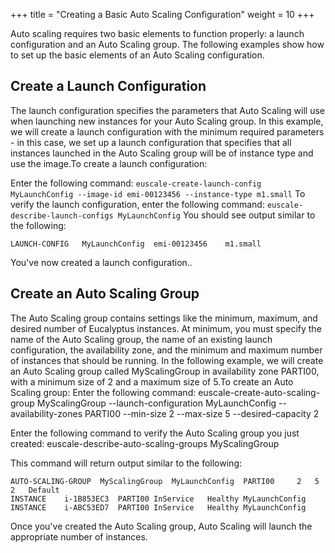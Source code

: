 +++
title = "Creating a Basic Auto Scaling Configuration"
weight = 10
+++

Auto scaling requires two basic elements to function properly: a launch configuration and an Auto Scaling group. The following examples show how to set up the basic elements of an Auto Scaling configuration.
## Create a Launch Configuration
The launch configuration specifies the parameters that Auto Scaling will use when launching new instances for your Auto Scaling group. In this example, we will create a launch configuration with the minimum required parameters - in this case, we set up a launch configuration that specifies that all instances launched in the Auto Scaling group will be of instance type and use the image.To create a launch configuration: 

Enter the following command: `euscale-create-launch-config MyLaunchConfig --image-id emi-00123456 --instance-type m1.small` To verify the launch configuration, enter the following command: `euscale-describe-launch-configs MyLaunchConfig` You should see output similar to the following: 


    LAUNCH-CONFIG	MyLaunchConfig	emi-00123456	m1.small

You've now created a launch configuration.. 
## Create an Auto Scaling Group
The Auto Scaling group contains settings like the minimum, maximum, and desired number of Eucalyptus instances. At minimum, you must specify the name of the Auto Scaling group, the name of an existing launch configuration, the availability zone, and the minimum and maximum number of instances that should be running. In the following example, we will create an Auto Scaling group called MyScalingGroup in availability zone PARTI00, with a minimum size of 2 and a maximum size of 5.To create an Auto Scaling group: Enter the following command: 
    euscale-create-auto-scaling-group MyScalingGroup --launch-configuration
                        		MyLaunchConfig --availability-zones PARTI00 --min-size 2 --max-size 5
                        		--desired-capacity 2

Enter the following command to verify the Auto Scaling group you just created: 
    euscale-describe-auto-scaling-groups MyScalingGroup

This command will return output similar to the following: 


    AUTO-SCALING-GROUP	MyScalingGroup	MyLaunchConfig	PARTI00		2	5	2	Default
    INSTANCE	i-1B853EC3	PARTI00	InService	Healthy	MyLaunchConfig
    INSTANCE	i-ABC53ED7	PARTI00	InService	Healthy	MyLaunchConfig

Once you've created the Auto Scaling group, Auto Scaling will launch the appropriate number of instances. 